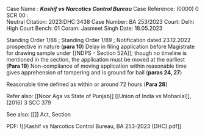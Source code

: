 Case Name : ***Kashif vs Narcotics Control Bureau***
Case Reference: (0000) 0 SCR 00 :  
Neutral Citation: 2023:DHC:3438
Case Number: BA 253/2023
Court: Delhi High Court
Bench: 01
Coram: Jasmeet Singh
Date: 18.05.2023

Standing Order 1/88 ; Standing Order 1/89 ;
	Notification dated 23.12.2022 prospective in nature (**para 10**) 
Delay in filing application before Magistrate for drawing sample under [[NDPS - Section 52A]]; though no timeline is mentioned in the section, the application must be moved at the earliest (**Para 19**)
	Non-compliance of moving application within reasonable time gives apprehension of tampering and is ground for bail (**paras 24, 27**)

Reasonable time defined as within or around 72 hours (**Para 28**)

Refer also:
[[Noor Aga vs State of Punjab]]
[[Union of India vs Mohanlal]], (2016) 3 SCC 379

See also:
[[]] 
Act, Section

PDF:
![[Kashif vs Narcotics Control Bureau, BA 253-2023 (DHC).pdf]]
